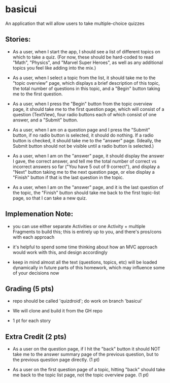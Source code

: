 # basicui
An application that will allow users to take multiple-choice quizzes

## Stories:
- As a user, when I start the app, I should see a list of different topics on which to take a quiz. (For now, these should be hard-coded to read "Math", "Physics", and "Marvel Super Heroes", as well as any additional topics you feel like adding into the mix.)

- As a user, when I select a topic from the list, it should take me to the "topic overview" page, which displays a brief description of this topic, the total number of questions in this topic, and a "Begin" button taking me to the first question.

- As a user, when I press the "Begin" button from the topic overview page, it should take me to the first question page, which will consist of a question (TextView), four radio buttons each of which consist of one answer, and a "Submit" button.

- As a user, when I am on a question page and I press the "Submit" button, if no radio button is selected, it should do nothing. If a radio button is checked, it should take me to the "answer" page. (Ideally, the Submit button should not be visible until a radio button is selected.)

- As a user, when I am on the "answer" page, it should display the answer I gave, the correct answer, and tell me the total number of correct vs incorrect answers so far ("You have 5 out of 9 correct"), and display a "Next" button taking me to the next question page, or else display a "Finish" button if that is the last question in the topic.

- As a user, when I am on the "answer" page, and it is the last question of the topic, the "Finish" button should take me back to the first topic-list page, so that I can take a new quiz.

## Implemenation Note:

- you can use either separate Activities or one Activity + multiple Fragments to build this; this is entirely up to you, and there's pros/cons with each approach

- it's helpful to spend some time thinking about how an MVC approach would work with this, and design accordingly

- keep in mind almost all the text (questions, topics, etc) will be loaded dynamically in future parts of this homework, which may influence some of your decisions now

## Grading (5 pts)

- repo should be called 'quizdroid'; do work on branch 'basicui'

- We will clone and build it from the GH repo

- 1 pt for each story

## Extra Credit (2 pts)

- As a user on the question page, if I hit the "back" button it should NOT take me to the answer summary page of the previous question, but to the previous question page directly. (1 pt)

- As a user on the first question page of a topic, hitting "back" should take me back to the topic list page, not the topic overview page. (1 pt)


